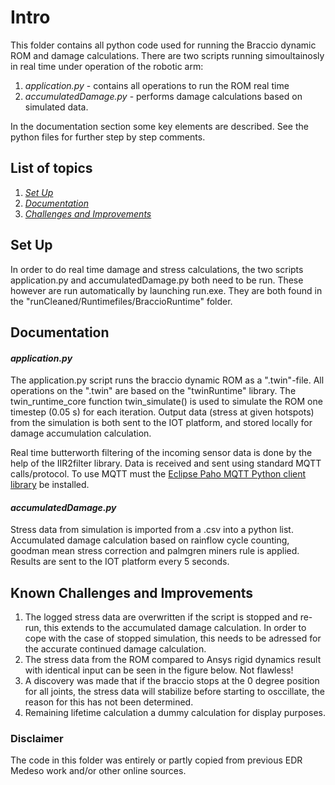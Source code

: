 # Intro
This folder contains all python code used for running the Braccio dynamic ROM and damage calculations. There are two scripts running simoultainosly in real time under operation of the robotic arm:
1. *application.py* - contains all operations to run the ROM real time
2. *accumulatedDamage.py* - performs damage calculations based on simulated data.

In the documentation section some key elements are described. See the python files for further step by step comments.

## List of topics
1. [*Set Up*](#of1)
2. [*Documentation*](#of2)
3. [*Challenges and Improvements*](#of3)


<a name="of1"></a>
## Set Up
In order to do real time damage and stress calculations, the two scripts application.py and accumulatedDamage.py both need to be run. These however are run automatically by launching run.exe.
They are both found in the "runCleaned/Runtimefiles/BraccioRuntime" folder. 

<a name="of2"></a>
## Documentation
#### *application.py*
The application.py script runs the braccio dynamic ROM as a ".twin"-file. All operations on the ".twin" are based on the "twinRuntime" library. The twin_runtime_core function twin_simulate() is used to simulate the ROM one timestep (0.05 s) for each iteration.
Output data (stress at given hotspots) from the simulation is both sent to the IOT platform, and stored locally for damage accumulation calculation.

Real time butterworth filtering of the incoming sensor data is done by the help of the IIR2filter library. Data is received and sent using standard MQTT calls/protocol. To use MQTT must the [Eclipse Paho MQTT Python client library](https://pypi.org/project/paho-mqtt/) be installed. 

#### *accumulatedDamage.py*
Stress data from simulation is imported from a .csv into a python list. Accumulated damage calculation based on rainflow cycle counting, goodman mean stress correction and palmgren miners rule is applied. Results are sent to the IOT platform every 5 seconds.



<a name="of3"></a>
## Known Challenges and Improvements
1. The logged stress data are overwritten if the script is stopped and re-run, this extends to the accumulated damage calculation. In order to cope with the case of stopped simulation, this needs to be adressed for the accurate continued damage calculation.
2. The stress data from the ROM compared to Ansys rigid dynamics result with identical input can be seen in the figure below. Not flawless!
3. A discovery was made that if the braccio stops at the 0 degree position for all joints, the stress data will stabilize before starting to osccillate, the reason for this has not been determined.	 
4. Remaining lifetime calculation a dummy calculation for display purposes.



### Disclaimer
The code in this folder was entirely or partly copied from previous EDR Medeso work and/or other online sources.

